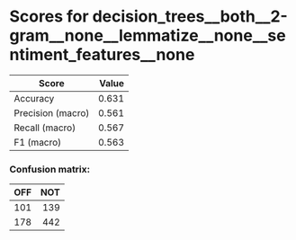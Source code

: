 # Scores for decision_trees__both__2-gram__none__lemmatize__none__sentiment_features__none
|      Score      |Value|
|-----------------|----:|
|Accuracy         |0.631|
|Precision (macro)|0.561|
|Recall (macro)   |0.567|
|F1 (macro)       |0.563|

### Confusion matrix:
|OFF|NOT|
|--:|--:|
|101|139|
|178|442|
